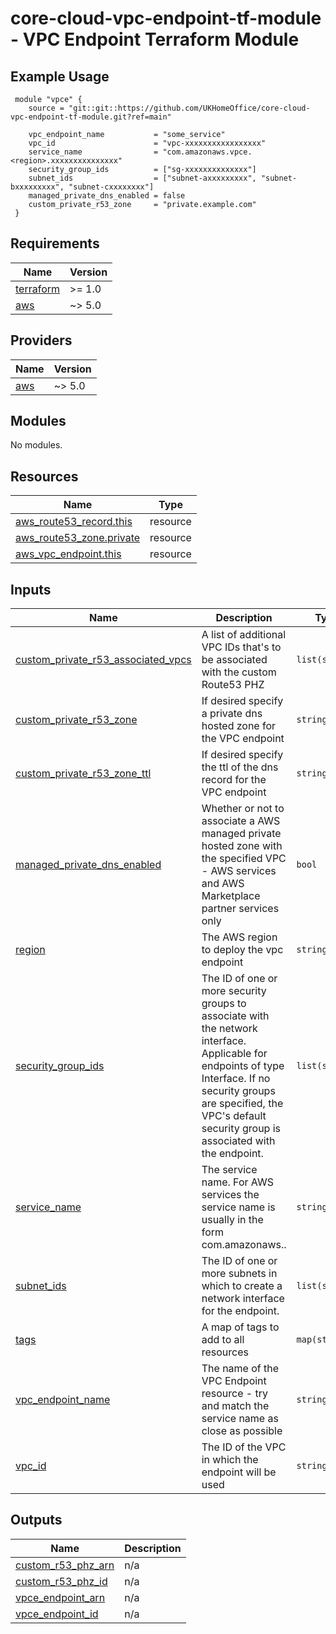 # core-cloud-vpc-endpoint-tf-module - VPC Endpoint Terraform Module

## Example Usage
```
 module "vpce" {
    source = "git::git::https://github.com/UKHomeOffice/core-cloud-vpc-endpoint-tf-module.git?ref=main"

    vpc_endpoint_name           = "some_service"
    vpc_id                      = "vpc-xxxxxxxxxxxxxxxxx"
    service_name                = "com.amazonaws.vpce.<region>.xxxxxxxxxxxxxxx"
    security_group_ids          = ["sg-xxxxxxxxxxxxxx"]
    subnet_ids                  = ["subnet-axxxxxxxxx", "subnet-bxxxxxxxxx", "subnet-cxxxxxxxx"]
    managed_private_dns_enabled = false
    custom_private_r53_zone     = "private.example.com"
 }
```

<!-- BEGIN_TF_DOCS -->
## Requirements

| Name | Version |
|------|---------|
| <a name="requirement_terraform"></a> [terraform](#requirement\_terraform) | >= 1.0 |
| <a name="requirement_aws"></a> [aws](#requirement\_aws) | ~> 5.0 |

## Providers

| Name | Version |
|------|---------|
| <a name="provider_aws"></a> [aws](#provider\_aws) | ~> 5.0 |

## Modules

No modules.

## Resources

| Name | Type |
|------|------|
| [aws_route53_record.this](https://registry.terraform.io/providers/hashicorp/aws/latest/docs/resources/route53_record) | resource |
| [aws_route53_zone.private](https://registry.terraform.io/providers/hashicorp/aws/latest/docs/resources/route53_zone) | resource |
| [aws_vpc_endpoint.this](https://registry.terraform.io/providers/hashicorp/aws/latest/docs/resources/vpc_endpoint) | resource |

## Inputs

| Name | Description | Type | Default | Required |
|------|-------------|------|---------|:--------:|
| <a name="input_custom_private_r53_associated_vpcs"></a> [custom\_private\_r53\_associated\_vpcs](#input\_custom\_private\_r53\_associated\_vpcs) | A list of additional VPC IDs that's to be associated with the custom Route53 PHZ | `list(string)` | `[]` | no |
| <a name="input_custom_private_r53_zone"></a> [custom\_private\_r53\_zone](#input\_custom\_private\_r53\_zone) | If desired specify a private dns hosted zone for the VPC endpoint | `string` | `""` | no |
| <a name="input_custom_private_r53_zone_ttl"></a> [custom\_private\_r53\_zone\_ttl](#input\_custom\_private\_r53\_zone\_ttl) | If desired specify the ttl of the dns record for the VPC endpoint | `string` | `"300"` | no |
| <a name="input_managed_private_dns_enabled"></a> [managed\_private\_dns\_enabled](#input\_managed\_private\_dns\_enabled) | Whether or not to associate a AWS managed private hosted zone with the specified VPC - AWS services and AWS Marketplace partner services only | `bool` | `false` | no |
| <a name="input_region"></a> [region](#input\_region) | The AWS region to deploy the vpc endpoint | `string` | `"eu-west-2"` | no |
| <a name="input_security_group_ids"></a> [security\_group\_ids](#input\_security\_group\_ids) | The ID of one or more security groups to associate with the network interface. Applicable for endpoints of type Interface. If no security groups are specified, the VPC's default security group is associated with the endpoint. | `list(string)` | `[]` | no |
| <a name="input_service_name"></a> [service\_name](#input\_service\_name) | The service name. For AWS services the service name is usually in the form com.amazonaws.<region>.<service> | `string` | n/a | yes |
| <a name="input_subnet_ids"></a> [subnet\_ids](#input\_subnet\_ids) | The ID of one or more subnets in which to create a network interface for the endpoint. | `list(string)` | `[]` | no |
| <a name="input_tags"></a> [tags](#input\_tags) | A map of tags to add to all resources | `map(string)` | `{}` | no |
| <a name="input_vpc_endpoint_name"></a> [vpc\_endpoint\_name](#input\_vpc\_endpoint\_name) | The name of the VPC Endpoint resource - try and match the service name as close as possible | `string` | n/a | yes |
| <a name="input_vpc_id"></a> [vpc\_id](#input\_vpc\_id) | The ID of the VPC in which the endpoint will be used | `string` | n/a | yes |

## Outputs

| Name | Description |
|------|-------------|
| <a name="output_custom_r53_phz_arn"></a> [custom\_r53\_phz\_arn](#output\_custom\_r53\_phz\_arn) | n/a |
| <a name="output_custom_r53_phz_id"></a> [custom\_r53\_phz\_id](#output\_custom\_r53\_phz\_id) | n/a |
| <a name="output_vpce_endpoint_arn"></a> [vpce\_endpoint\_arn](#output\_vpce\_endpoint\_arn) | n/a |
| <a name="output_vpce_endpoint_id"></a> [vpce\_endpoint\_id](#output\_vpce\_endpoint\_id) | n/a |
<!-- END_TF_DOCS -->
